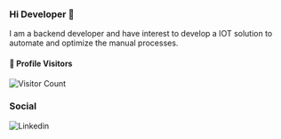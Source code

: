 ### Hi Developer 👋

I am a backend developer and have interest to develop a IOT solution to automate and optimize the manual processes.

#### 🔭 Profile Visitors
![Visitor Count](https://profile-counter.glitch.me/{MaulikS1}/count.svg)

### Social
![Linkedin](https://img.shields.io/twitter/url?label=SolankiMaulik&logo=linkedin&style=social&url=https://www.linkedin.com/in/solankimaulik/)

<!--
**MaulikS1/MaulikS1** is a ✨ _special_ ✨ repository because its `README.md` (this file) appears on your GitHub profile.

Here are some ideas to get you started:

- 🔭 I’m currently working on ...
- 🌱 I’m currently learning ...
- 👯 I’m looking to collaborate on ...
- 🤔 I’m looking for help with ...
- 💬 Ask me about ...
- 📫 How to reach me: ...
- 😄 Pronouns: ...
- ⚡ Fun fact: ...
-->
